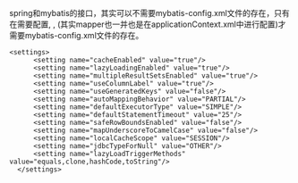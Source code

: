 spring和mybatis的接口，其实可以不需要mybatis-config.xml文件的存在，只有在需要配置<settings>, <typeAliases>, <mappers>(其实mapper也一并也是在applicationContext.xml中进行配置)才需要mybatis-config.xml文件的存在。
```
<settings>
      <setting name="cacheEnabled" value="true"/>
      <setting name="lazyLoadingEnabled" value="true"/>
      <setting name="multipleResultSetsEnabled" value="true"/>
      <setting name="useColumnLabel" value="true"/>
      <setting name="useGeneratedKeys" value="false"/>
      <setting name="autoMappingBehavior" value="PARTIAL"/>
      <setting name="defaultExecutorType" value="SIMPLE"/>
      <setting name="defaultStatementTimeout" value="25"/>
      <setting name="safeRowBoundsEnabled" value="false"/>
      <setting name="mapUnderscoreToCamelCase" value="false"/>
      <setting name="localCacheScope" value="SESSION"/>
      <setting name="jdbcTypeForNull" value="OTHER"/>
      <setting name="lazyLoadTriggerMethods" value="equals,clone,hashCode,toString"/>
  </settings>
```

